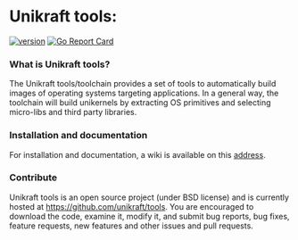 # Unikraft tools: 

[![version](https://img.shields.io/badge/version-0.2.1-yellow.svg)](https://semver.org)
[![Go Report Card](https://goreportcard.com/badge/github.com/unikraft/tools)](https://goreportcard.com/report/github.com/unikraft/tools)

### What is Unikraft tools?

The Unikraft tools/toolchain provides a set of tools to automatically build images of operating systems targeting applications. In a general way, the toolchain will build unikernels by extracting OS primitives and selecting micro-libs and third party libraries.

### Installation and documentation

For installation and documentation, a wiki is available on this [address](https://github.com/unikraft/tools/wiki).

### Contribute

Unikraft tools is an open source project (under BSD license) and is currently hosted at https://github.com/unikraft/tools. You are encouraged to download the code, examine it, modify it, and submit bug reports, bug fixes, feature requests, new features and other issues and pull requests.
